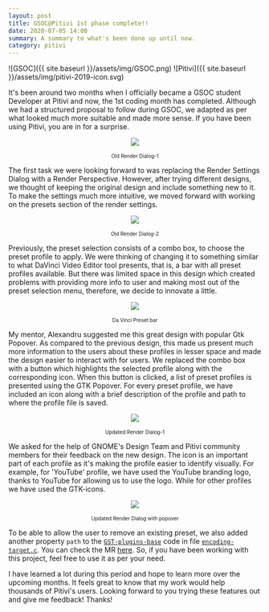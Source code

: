```yaml
---
layout: post
title: GSOC@Pitivi 1st phase complete!!
date: 2020-07-05 14:00
summary: A summary to what's been done up until now.
category: pitivi
---
```

![GSOC]({{ site.baseurl }}/assets/img/GSOC.png) ![Pitivi]({{ site.baseurl }}/assets/img/pitivi-2019-icon.svg)

It's been around two months when I officially became a GSOC student Developer at Pitivi and now, the 1st coding month has completed. Although we had a structured proposal to follow during GSOC, we adapted as per what looked much more suitable and made more sense. If you have been using Pitivi, you are in for a surprise.

<p align="center">
    <img src="{{ site.baseurl }}/assets/img/render-dialog-old.png">
    <p style="font-size: 10px;" align="center"> Old Render Dialog-1</p>
</p>

The first task we were looking forward to was replacing the Render Settings Dialog with a Render Perspective. However, after trying different designs, we thought of keeping the original design and include something new to it. To make the settings much more intuitive, we moved forward with working on the presets section of the render settings.

<p align="center">
    <img src="{{ site.baseurl }}/assets/img/render-dialog-old2.png">
    <p style="font-size: 10px;" align="center"> Old Render Dialog-2</p>
</p>

Previously, the preset selection consists of a combo box, to choose the preset profile to apply. We were thinking of changing it to something similar to what DaVinci Video Editor tool presents, that is, a bar with all preset profiles available. But there was limited space in this design which created problems with providing more info to user and making most out of the preset selection menu, therefore, we decide to innovate a little.

<p align="center">
    <img src="{{ site.baseurl }}/assets/img/davinci-presets.png">
    <p style="font-size: 10px;" align="center"> Da Vinci Preset bar</p>
</p>

My mentor, Alexandru suggested me this great design with popular Gtk Popover. As compared to the previous design, this made us present much more information to the users about these profiles in lesser space and made the design easier to interact with for users. We replaced the combo box with a button which highlights the selected profile along with the corresponding icon. When this button is clicked, a list of preset profiles is presented using the GTK Popover. For every preset profile, we have included an icon along with a brief description of the profile and path to where the profile file is saved.

<p align="center">
    <img src="{{ site.baseurl }}/assets/img/render-dialog-new1.png">
    <p style="font-size: 10px;" align="center"> Updated Render Dialog-1</p>
</p>

We asked for the help of GNOME's Design Team and Pitivi community members for their feedback on the new design. The icon is an important part of each profile as it's making the profile easier to identify visually. For example, for 'YouTube' profile, we have used the YouTube branding logo, thanks to YouTube for allowing us to use the logo. While for other profiles we have used the GTK-icons.

<p align="center">
    <img src="{{ site.baseurl }}/assets/img/render-dialog-new2.png">
    <p style="font-size: 10px;" align="center"> Updated Render Dialog with popover</p>
</p>

To be able to allow the user to remove an existing preset, we also added another property `path` to the [`GST-plugins-base`](https://gitlab.freedesktop.org/gstreamer/gst-plugins-base/) code in file [`encoding-target.c`](https://gitlab.freedesktop.org/gstreamer/gst-plugins-base/-/blob/master/gst-libs/gst/pbutils/encoding-target.c). You can check the MR [here](https://gitlab.freedesktop.org/gstreamer/gst-plugins-base/-/merge_requests/714). So, if you have been working with this project, feel free to use it as per your need.

I have learned a lot during this period and hope to learn more over the upcoming months. It feels great to know that my work would help thousands of Pitivi's users. Looking forward to you trying these features out and give me feedback! Thanks!